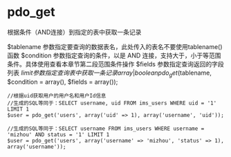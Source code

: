 # pdo_get
根据条件（AND连接）到指定的表中获取一条记录

$tablename 参数指定要查询的数据表名，此处传入的表名不要使用tablename()函数
$condition 参数指定查询的条件，以是 AND 连接，支持大于，小于等范围条件。具体使用查看本章节第二段范围条件操作
$fields 参数指定查询返回的字段列表
$limit 参数指定查询表中获取一条记录
array | boolean pdo_get($tablename, $condition = array(), $fields = array());

```
//根据uid获取用户的用户名和用户Id信息
//生成的SQL等同于：SELECT username, uid FROM ims_users WHERE uid = '1' LIMIT 1
$user = pdo_get('users', array('uid' => 1), array('username', 'uid'));

//生成的SQL等同于：SELECT username FROM ims_users WHERE username = 'mizhou' AND status = '1' LIMIT 1
$user = pdo_get('users', array('username' => 'mizhou', 'status' => 1), array('username'));

```

